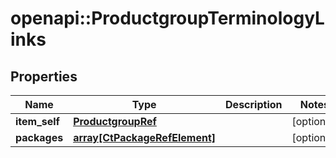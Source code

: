 # openapi::ProductgroupTerminologyLinks


## Properties
Name | Type | Description | Notes
------------ | ------------- | ------------- | -------------
**item_self** | [**ProductgroupRef**](ProductgroupRef.md) |  | [optional] 
**packages** | [**array[CtPackageRefElement]**](CtPackageRefElement.md) |  | [optional] 


